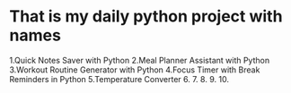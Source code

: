 # That is my daily python project with names
1.Quick Notes Saver with Python
2.Meal Planner Assistant with Python
3.Workout Routine Generator with Python
4.Focus Timer with Break Reminders in Python
5.Temperature Converter
6.
7.
8.
9.
10.
 